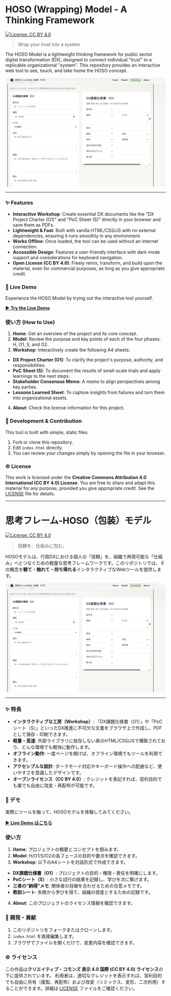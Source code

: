# HOSO (Wrapping) Model - A Thinking Framework

[![License: CC BY 4.0](https://img.shields.io/badge/License-CC_BY_4.0-lightgrey.svg)](https://creativecommons.org/licenses/by/4.0/)

> Wrap your trust into a system.

The HOSO Model is a lightweight thinking framework for public sector digital transformation (DX), designed to connect individual "trust" to a replicable organizational "system". This repository provides an interactive web tool to see, touch, and take home the HOSO concept.

![Screenshot of the HOSO Model web tool](./hoso-model-screenshot.png)

---

### ✨ Features

- **Interactive Workshop**: Create essential DX documents like the "DX Project Charter (O1)" and "PoC Sheet (S)" directly in your browser and save them as PDFs.
- **Lightweight & Fast**: Built with vanilla HTML/CSS/JS with no external dependencies, ensuring it runs smoothly in any environment.
- **Works Offline**: Once loaded, the tool can be used without an internet connection.
- **Accessible Design**: Features a user-friendly interface with dark mode support and considerations for keyboard navigation.
- **Open License (CC BY 4.0)**: Freely remix, transform, and build upon the material, even for commercial purposes, as long as you give appropriate credit.

### 🚀 Live Demo

Experience the HOSO Model by trying out the interactive tool yourself.

**[▶ Try the Live Demo](https://hosoyayusaku.github.io/hoso-model/)**

### 使い方 (How to Use)

1. **Home**: Get an overview of the project and its core concept.
2. **Model**: Review the purpose and key points of each of the four phases: H, O1, S, and O2.
3. **Workshop**: Interactively create the following A4 sheets:
  - **DX Project Charter (O1)**: To clarify the project's purpose, authority, and responsibilities.
  - **PoC Sheet (S)**: To document the results of small-scale trials and apply learnings to the next steps.
  - **Stakeholder Consensus Memo**: A memo to align perspectives among key parties.
  - **Lessons Learned Sheet**: To capture insights from failures and turn them into organizational assets.
4. **About**: Check the license information for this project.

### 🔧 Development & Contribution

This tool is built with simple, static files.

1. Fork or clone this repository.
2. Edit `index.html` directly.
3. You can review your changes simply by opening the file in your browser.

### ©️ License

This work is licensed under the **Creative Commons Attribution 4.0 International (CC BY 4.0) License**.
You are free to share and adapt this material for any purpose, provided you give appropriate credit. See the [LICENSE](./LICENSE) file for details.

---

# 思考フレーム-HOSO（包装）モデル

[![License: CC BY 4.0](https://img.shields.io/badge/License-CC_BY_4.0-lightgrey.svg)](https://creativecommons.org/licenses/by/4.0/deed.ja)

> 信頼を、仕組みに包む。

HOSOモデルは、行政DXにおける個人の「信頼」を、組織で再現可能な「仕組み」へとつなぐための軽量な思考フレームワークです。このリポジトリでは、その概念を**観て・触れて・持ち帰れる**インタラクティブなWebツールを提供します。

![HOSOモデルのスクリーンショット](./hoso-model-screenshot.png)

---

### ✨ 特長

- **インタラクティブな工房（Workshop）**: 「DX課題仕様書（O1）」や「PoCシート（S）」といったDX推進に不可欠な文書をブラウザ上で作成し、PDFとして保存・印刷できます。
- **軽量・高速**: 外部ライブラリに依存しない素のHTML/CSS/JSで構築されており、どんな環境でも軽快に動作します。
- **オフライン動作**: 一度ページを開けば、オフライン環境でもツールを利用できます。
- **アクセシブルな設計**: ダークモード対応やキーボード操作への配慮など、使いやすさを意識したデザインです。
- **オープンライセンス（CC BY 4.0）**: クレジットを表記すれば、営利目的でも誰でも自由に改変・再配布が可能です。

### 🚀 デモ

実際にツールを触って、HOSOモデルを体験してみてください。

**[▶ Live Demo はこちら](https://hosoyayusaku.github.io/hoso-model/)**

### 使い方

1. **Home**: プロジェクトの概要とコンセプトを掴みます。
2. **Model**: H/O1/S/O2の各フェーズの目的や要点を確認できます。
3. **Workshop**: 以下のA4シートを対話形式で作成できます。
  - **DX課題仕様書（O1）**: プロジェクトの目的・権限・責任を明確にします。
  - **PoCシート（S）**: 小さな試行の結果を記録し、学びを次に繋げます。
  - **三者の“納得”メモ**: 関係者の目線を合わせるための合意メモです。
  - **教訓シート**: 失敗から学びを得て、組織の資産とするための記録です。
4. **About**: このプロジェクトのライセンス情報を確認できます。

### 🔧 開発・貢献

1. このリポジトリをフォークまたはクローンします。
2. `index.html` を直接編集します。
3. ブラウザでファイルを開くだけで、変更内容を確認できます。

### ©️ ライセンス

この作品は**クリエイティブ・コモンズ 表示 4.0 国際 (CC BY 4.0) ライセンス**の下に提供されています。
利用者は、適切なクレジットを表示すれば、営利目的でも自由に共有（複製、再配布）および改変（リミックス、変形、二次利用）することができます。詳細は [LICENSE](./LICENSE) ファイルをご確認ください。
